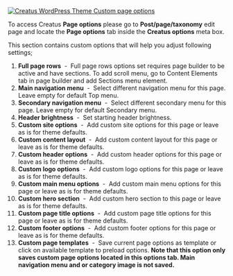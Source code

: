 <div class="thz-lightbox-gallery" markdown="1">
<div class="thz-doc-image max">
<a class="thz-lightbox mfp-image" href="../../docs-media/page-options.jpg?v=2" data-mfp-title="Creatus WordPress Theme Custom page options" data-modal-size="large">
	<img src="../../docs-media/page-options.jpg?v=2" alt="Creatus WordPress Theme Custom page options" />
</a>
</div>

<div id="search" markdown="1">

To access Creatus __Page options__ please go to __Post/page/taxonomy__  edit page and locate the __Page options__ tab inside the __Creatus options__ meta box. 

This section contains custom options that will help you adjust following settings;


1. __Full page rows__ &nbsp;-&nbsp; Full page rows options set requires page builder to be active and have sections.
To add scroll menu, go to Content Elements tab in page builder and add Sections menu element. <span class="thz-pro-feature"></span>
1. __Main navigation menu__ &nbsp;-&nbsp; Select different navigation menu for this page. Leave empty for default Top menu.
1. __Secondary navigation menu__ &nbsp;-&nbsp; Select different secondary menu for this page. Leave empty for default Secondary menu.
1. __Header brightness__ &nbsp;-&nbsp; Set starting header brightness.
1. __Custom site options__ &nbsp;-&nbsp; Add custom site options for this page or leave as is for theme defaults.
1. __Custom content layout__ &nbsp;-&nbsp; Add custom content layout for this page or leave as is for theme defaults.
1. __Custom header options__ &nbsp;-&nbsp; Add custom header options for this page or leave as is for theme defaults.
1. __Custom logo options__ &nbsp;-&nbsp; Add custom logo options for this page or leave as is for theme defaults.
1. __Custom main menu options__ &nbsp;-&nbsp; Add custom main menu options for this page or leave as is for theme defaults.
1. __Custom hero section__ &nbsp;-&nbsp; Add custom hero section to this page or leave as is for theme defaults.
1. __Custom page title options__ &nbsp;-&nbsp; Add custom page title options for this page or leave as is for theme defaults.
1. __Custom footer options__ &nbsp;-&nbsp; Add custom footer options for this page or leave as is for theme defaults.
1. __Custom page templates__ &nbsp;-&nbsp; Save current page options as template or click on available template to preload options. __Note that this option only saves custom page options located in this options tab. Main navigation menu and or category image is not saved.__


</div>

</div>